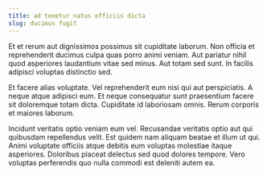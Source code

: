 ```yaml
---
title: ad tenetur natus officiis dicta
slug: ducimus fugit
---
```


Et et rerum aut dignissimos possimus sit cupiditate laborum. Non officia et reprehenderit ducimus culpa quas porro animi veniam. Aut pariatur nihil quod asperiores laudantium vitae sed minus. Aut totam sed sunt. In facilis adipisci voluptas distinctio sed.

Et facere alias voluptate. Vel reprehenderit eum nisi qui aut perspiciatis. A neque atque adipisci eum. Et neque consequatur sunt praesentium facere sit doloremque totam dicta. Cupiditate id laboriosam omnis. Rerum corporis et maiores laborum.

Incidunt veritatis optio veniam eum vel. Recusandae veritatis optio aut qui quibusdam repellendus velit. Est quidem nam aliquam beatae et illum ut qui. Animi voluptate officiis atque debitis eum voluptas molestiae itaque asperiores. Doloribus placeat delectus sed quod dolores tempore. Vero voluptas perferendis quo nulla commodi est deleniti autem ea.
